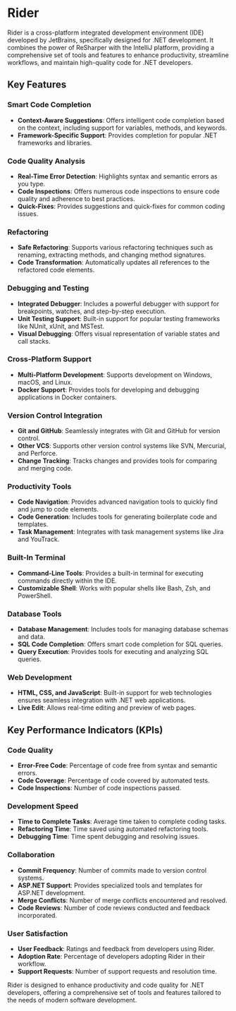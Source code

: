 # Rider

Rider is a cross-platform integrated development environment (IDE) developed by JetBrains, specifically designed for .NET development. It combines the power of ReSharper with the IntelliJ platform, providing a comprehensive set of tools and features to enhance productivity, streamline workflows, and maintain high-quality code for .NET developers.

## Key Features

### Smart Code Completion
- **Context-Aware Suggestions**: Offers intelligent code completion based on the context, including support for variables, methods, and keywords.
- **Framework-Specific Support**: Provides completion for popular .NET frameworks and libraries.

### Code Quality Analysis
- **Real-Time Error Detection**: Highlights syntax and semantic errors as you type.
- **Code Inspections**: Offers numerous code inspections to ensure code quality and adherence to best practices.
- **Quick-Fixes**: Provides suggestions and quick-fixes for common coding issues.

### Refactoring
- **Safe Refactoring**: Supports various refactoring techniques such as renaming, extracting methods, and changing method signatures.
- **Code Transformation**: Automatically updates all references to the refactored code elements.

### Debugging and Testing
- **Integrated Debugger**: Includes a powerful debugger with support for breakpoints, watches, and step-by-step execution.
- **Unit Testing Support**: Built-in support for popular testing frameworks like NUnit, xUnit, and MSTest.
- **Visual Debugging**: Offers visual representation of variable states and call stacks.

### Cross-Platform Support
- **Multi-Platform Development**: Supports development on Windows, macOS, and Linux.
- **Docker Support**: Provides tools for developing and debugging applications in Docker containers.

### Version Control Integration
- **Git and GitHub**: Seamlessly integrates with Git and GitHub for version control.
- **Other VCS**: Supports other version control systems like SVN, Mercurial, and Perforce.
- **Change Tracking**: Tracks changes and provides tools for comparing and merging code.

### Productivity Tools
- **Code Navigation**: Provides advanced navigation tools to quickly find and jump to code elements.
- **Code Generation**: Includes tools for generating boilerplate code and templates.
- **Task Management**: Integrates with task management systems like Jira and YouTrack.

### Built-In Terminal
- **Command-Line Tools**: Provides a built-in terminal for executing commands directly within the IDE.
- **Customizable Shell**: Works with popular shells like Bash, Zsh, and PowerShell.

### Database Tools
- **Database Management**: Includes tools for managing database schemas and data.
- **SQL Code Completion**: Offers smart code completion for SQL queries.
- **Query Execution**: Provides tools for executing and analyzing SQL queries.

### Web Development
- **HTML, CSS, and JavaScript**: Built-in support for web technologies ensures seamless integration with .NET web applications.
- **Live Edit**: Allows real-time editing and preview of web pages.

## Key Performance Indicators (KPIs)

### Code Quality
- **Error-Free Code**: Percentage of code free from syntax and semantic errors.
- **Code Coverage**: Percentage of code covered by automated tests.
- **Code Inspections**: Number of code inspections passed.

### Development Speed
- **Time to Complete Tasks**: Average time taken to complete coding tasks.
- **Refactoring Time**: Time saved using automated refactoring tools.
- **Debugging Time**: Time spent debugging and resolving issues.

### Collaboration
- **Commit Frequency**: Number of commits made to version control systems.
- **ASP.NET Support**: Provides specialized tools and templates for ASP.NET development.
- **Merge Conflicts**: Number of merge conflicts encountered and resolved.
- **Code Reviews**: Number of code reviews conducted and feedback incorporated.

### User Satisfaction
- **User Feedback**: Ratings and feedback from developers using Rider.
- **Adoption Rate**: Percentage of developers adopting Rider in their workflow.
- **Support Requests**: Number of support requests and resolution time.

Rider is designed to enhance productivity and code quality for .NET developers, offering a comprehensive set of tools and features tailored to the needs of modern software development.
